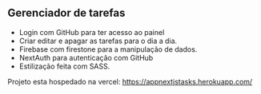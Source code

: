 ## Gerenciador de tarefas

- Login com GitHub para ter acesso ao painel
- Criar editar e apagar as tarefas para o dia a dia.
- Firebase com firestone para a manipulação de dados.
- NextAuth para autenticação com GitHub 
- Estilização feita com SASS.

Projeto esta hospedado na vercel: https://appnextjstasks.herokuapp.com/
